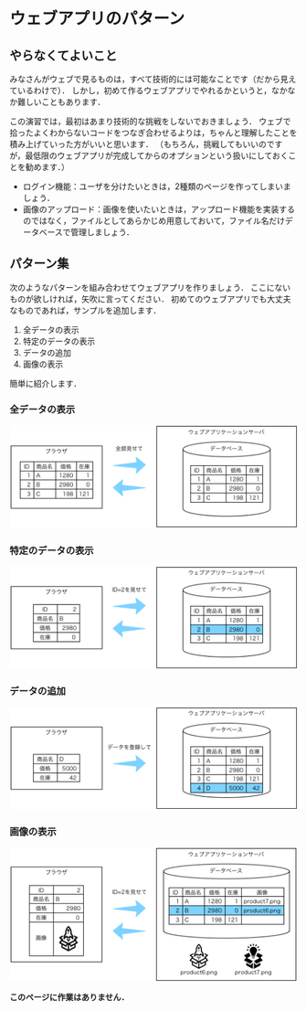 # ウェブアプリのパターン

## やらなくてよいこと

みなさんがウェブで見るものは，すべて技術的には可能なことです（だから見えているわけで）．
しかし，初めて作るウェブアプリでやれるかというと，なかなか難しいこともあります．

この演習では，最初はあまり技術的な挑戦をしないでおきましょう．
ウェブで拾ったよくわからないコードをつなぎ合わせるよりは，ちゃんと理解したことを積み上げていった方がいいと思います．
（もちろん，挑戦してもいいのですが，最低限のウェブアプリが完成してからのオプションという扱いにしておくことを勧めます．）

* ログイン機能：ユーザを分けたいときは，2種類のページを作ってしまいましょう．
* 画像のアップロード：画像を使いたいときは，アップロード機能を実装するのではなく，ファイルとしてあらかじめ用意しておいて，ファイル名だけデータベースで管理しましょう．

## パターン集

次のようなパターンを組み合わせてウェブアプリを作りましょう．
ここにないものが欲しければ，矢吹に言ってください．
初めてのウェブアプリでも大丈夫なものであれば，サンプルを追加します．

1. 全データの表示
1. 特定のデータの表示
1. データの追加
1. 画像の表示

簡単に紹介します．

### 全データの表示

![](images/pattern1.png)

### 特定のデータの表示

![](images/pattern2.png)

### データの追加

![](images/pattern3.png)

### 画像の表示

![](images/pattern4.png)

**このページに作業はありません．**
